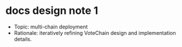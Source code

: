 # docs design note 1

- Topic: multi-chain deployment
- Rationale: iteratively refining VoteChain design and implementation details.
